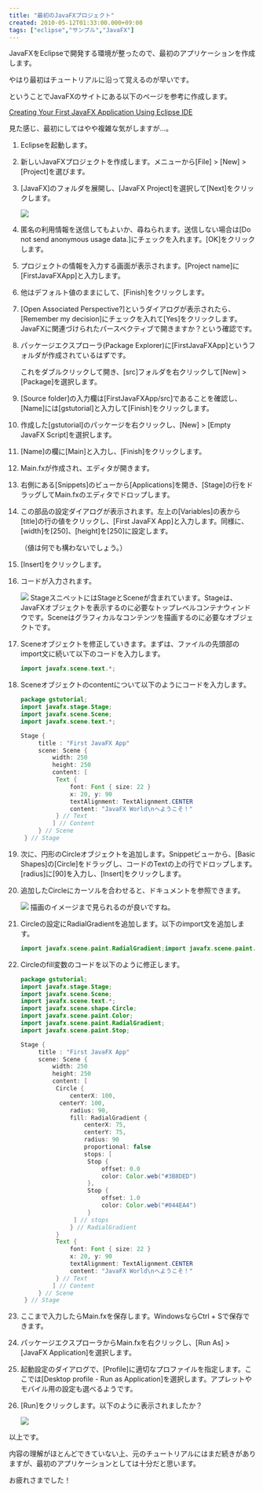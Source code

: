 ```yaml
---
title: "最初のJavaFXプロジェクト"
created: 2010-05-12T01:33:00.000+09:00
tags: ["eclipse","サンプル","JavaFX"]
---
```

JavaFXをEclipseで開発する環境が整ったので、最初のアプリケーションを作成します。

やはり最初はチュートリアルに沿って覚えるのが早いです。

ということでJavaFXのサイトにある以下のページを参考に作成します。

[Creating Your First JavaFX Application Using Eclipse IDE](http://www.javafx.com/docs/gettingstarted/eclipse-plugin/create-first-javafx-app-eclipse.jsp)
<!--more-->
見た感じ、最初にしてはやや複雑な気がしますが…。

1. Eclipseを起動します。
2. 新しいJavaFXプロジェクトを作成します。メニューから[File] > [New] > [Project]を選びます。
3. [JavaFX]のフォルダを展開し、[JavaFX Project]を選択して[Next]をクリックします。

    [![](http://4.bp.blogspot.com/_rtlYXd55yO0/S-l6p5QBmuI/AAAAAAAAFOM/MLc7IhcS1Kw/s320/WS000024.BMP)](http://4.bp.blogspot.com/_rtlYXd55yO0/S-l6p5QBmuI/AAAAAAAAFOM/MLc7IhcS1Kw/s1600/WS000024.BMP)

4. 匿名の利用情報を送信してもよいか、尋ねられます。送信しない場合は[Do not send anonymous usage data.]にチェックを入れます。[OK]をクリックします。
5. プロジェクトの情報を入力する画面が表示されます。[Project name]に[FirstJavaFXApp]と入力します。
6. 他はデフォルト値のままにして、[Finish]をクリックします。
7. [Open Associated Perspective?]というダイアログが表示されたら、[Remember my decision]にチェックを入れて[Yes]をクリックします。JavaFXに関連づけられたパースペクティブで開きますか？という確認です。
8. パッケージエクスプローラ(Package Explorer)に[FirstJavaFXApp]というフォルダが作成されているはずです。

    これをダブルクリックして開き、[src]フォルダを右クリックして[New] > [Package]を選択します。
9. [Source folder]の入力欄は[FirstJavaFXApp/src]であることを確認し、[Name]には[gstutorial]と入力して[Finish]をクリックします。
10. 作成した[gstutorial]のパッケージを右クリックし、[New] > [Empty JavaFX Script]を選択します。
11. [Name]の欄に[Main]と入力し、[Finish]をクリックします。
12. Main.fxが作成され、エディタが開きます。
13. 右側にある[Snippets]のビューから[Applications]を開き、[Stage]の行をドラッグしてMain.fxのエディタでドロップします。
14. この部品の設定ダイアログが表示されます。左上の[Variables]の表から[title]の行の値をクリックし、[First JavaFX App]と入力します。同様に、[width]を[250]、[height]を[250]に設定します。

    （値は何でも構わないでしょう。）
15. [Insert]をクリックします。
16. コードが入力されます。

    [![](http://2.bp.blogspot.com/_rtlYXd55yO0/S-l_DbrxhSI/AAAAAAAAFOU/86AH9CT9spM/s320/WS000025.BMP)](http://2.bp.blogspot.com/_rtlYXd55yO0/S-l_DbrxhSI/AAAAAAAAFOU/86AH9CT9spM/s1600/WS000025.BMP)
    StageスニペットにはStageとSceneが含まれています。Stageは、JavaFXオブジェクトを表示するのに必要なトップレベルコンテナウィンドウです。Sceneはグラフィカルなコンテンツを描画するのに必要なオブジェクトです。
17. Sceneオブジェクトを修正していきます。まずは、ファイルの先頭部のimport文に続いて以下のコードを入力します。

    ```java
    import javafx.scene.text.*;
    ```

18. Sceneオブジェクトのcontentについて以下のようにコードを入力します。

    ```java
    package gstutorial;
    import javafx.stage.Stage;
    import javafx.scene.Scene;
    import javafx.scene.text.*;

    Stage {
         title : "First JavaFX App"
         scene: Scene {
             width: 250
             height: 250
             content: [
              Text {
                  font: Font { size: 22 }
                  x: 20, y: 90
                  textAlignment: TextAlignment.CENTER
                  content: "JavaFX World\nへようこそ！"
              } // Text
             ] // Content
         } // Scene
     } // Stage
    ```

19. 次に、円形のCircleオブジェクトを追加します。Snippetビューから、[Basic Shapes]の[Circle]をドラッグし、コードのTextの上の行でドロップします。[radius]に[90]を入力し、[Insert]をクリックします。
20. 追加したCircleにカーソルを合わせると、ドキュメントを参照できます。

    [![](http://3.bp.blogspot.com/_rtlYXd55yO0/S-mDDIuXxgI/AAAAAAAAFOc/EAOrtlRC6zM/s320/WS000026.BMP)](http://3.bp.blogspot.com/_rtlYXd55yO0/S-mDDIuXxgI/AAAAAAAAFOc/EAOrtlRC6zM/s1600/WS000026.BMP)
    描画のイメージまで見られるのが良いですね。

21. Circleの設定にRadialGradientを追加します。以下のimport文を追加します。

    ```java
    import javafx.scene.paint.RadialGradient;import javafx.scene.paint.Stop;
    ```

22. Circleのfill変数のコードを以下のように修正します。

    ```java
    package gstutorial;
    import javafx.stage.Stage;
    import javafx.scene.Scene;
    import javafx.scene.text.*;
    import javafx.scene.shape.Circle;
    import javafx.scene.paint.Color;
    import javafx.scene.paint.RadialGradient;
    import javafx.scene.paint.Stop;

    Stage {
         title : "First JavaFX App"
         scene: Scene {
             width: 250
             height: 250
             content: [
              Circle {
                  centerX: 100,
               centerY: 100,
                  radius: 90,
                  fill: RadialGradient {
                      centerX: 75,
                      centerY: 75,
                      radius: 90
                      proportional: false
                      stops: [
                       Stop {
                           offset: 0.0
                           color: Color.web("#3B8DED")
                       },
                       Stop {
                           offset: 1.0
                           color: Color.web("#044EA4")
                       }
                   ] // stops
                  } // RadialGradient
              }
              Text {
                  font: Font { size: 22 }
                  x: 20, y: 90
                  textAlignment: TextAlignment.CENTER
                  content: "JavaFX World\nへようこそ！"
              } // Text
             ] // Content
         } // Scene
     } // Stage
    ```

23. ここまで入力したらMain.fxを保存します。WindowsならCtrl + Sで保存できます。
24. パッケージエクスプローラからMain.fxを右クリックし、[Run As] > [JavaFX Application]を選択します。
25. 起動設定のダイアログで、[Profile]に適切なプロファイルを指定します。ここでは[Desktop profile - Run as Application]を選択します。アプレットやモバイル用の設定も選べるようです。
26. [Run]をクリックします。以下のように表示されましたか？

    [![](http://4.bp.blogspot.com/_rtlYXd55yO0/S-mF6ZGT54I/AAAAAAAAFOk/NAqf7fCKTWw/s320/WS000027.BMP)](http://4.bp.blogspot.com/_rtlYXd55yO0/S-mF6ZGT54I/AAAAAAAAFOk/NAqf7fCKTWw/s1600/WS000027.BMP)


以上です。

内容の理解がほとんどできていない上、元のチュートリアルにはまだ続きがありますが、最初のアプリケーションとしては十分だと思います。

お疲れさまでした！
